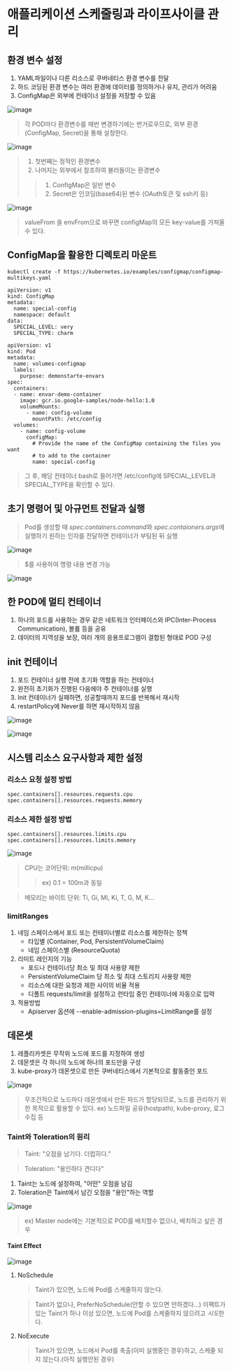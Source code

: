 # 애플리케이션 스케줄링과 라이프사이클 관리

## 환경 변수 설정

1. YAML파일이나 다른 리소스로 쿠버네티스 환경 변수를 전달
2. 하드 코딩된 환경 변수는 여러 환경에 데이터를 정의하거나 유지, 관리가 어려움
3. ConfigMap은 외부에 컨테이너 설정을 저장할 수 있음

![image](https://user-images.githubusercontent.com/106303141/193984391-e436ce04-8eff-44a6-9d54-28f922f992fc.png)
> 각 POD마다 환경변수를 매번 변경하기에는 번거로우므로, 외부 환경(ConfigMap, Secret)을 통해 설정한다.

![image](https://user-images.githubusercontent.com/106303141/193984596-0a75a0f3-8ebb-4bd1-8d8e-0a3cdc0baee1.png)
> 1. 첫번째는 정적인 환경변수
> 2. 나머지는 외부에서 참조하여 불러들이는 환경변수
> >  1. ConfigMap은 일반 변수
> >  2. Secret은 인코딩(base64)된 변수 (OAuth토큰 및 ssh키 등)

![image](https://user-images.githubusercontent.com/106303141/193985876-bdfc0632-da9c-4553-bb37-e28b87a9ff1a.png)
> valueFrom 을 envFrom으로 바꾸면 configMap의 모든 key-value를 가져올 수 있다.

## ConfigMap을 활용한 디렉토리 마운트

```
kubectl create -f https://kubernetes.io/examples/configmap/configmap-multikeys.yaml
```

```
apiVersion: v1
kind: ConfigMap
metadata:
  name: special-config
  namespace: default
data:
  SPECIAL_LEVEL: very
  SPECIAL_TYPE: charm
```

```
apiVersion: v1
kind: Pod
metadata:
  name: volumes-configmap
  labels:
    purpose: demonstarte-envars
spec:
  containers:
  - name: envar-demo-container
    image: gcr.io.google-samples/node-hello:1.0
    volumeMounts:
      - name: config-volume
        mountPath: /etc/config
  volumes:
    - name: config-volume
      configMap:
        # Provide the name of the ConfigMap containing the files you want
        # to add to the container
        name: special-config
```

> 그 후, 해당 컨테이너 bash로 들어가면 /etc/config에 SPECIAL_LEVEL과 SPECIAL_TYPE을 확인할 수 있다.

## 초기 명령어 및 아규먼트 전달과 실행

> Pod를 생성할 때 *spec.containers.command*와 *spec.contaioners.args*에 실행하기 원하는 인자를 전달하면 컨테이너가 부팅된 뒤 실행

![image](https://user-images.githubusercontent.com/106303141/194210669-992826a7-2bc2-4978-867f-cf050b5086d1.png)

> $를 사용하여 명령 내용 변경 가능

![image](https://user-images.githubusercontent.com/106303141/194210830-4f8d2b87-836e-470d-b66c-f98f76d94ecc.png)

## 한 POD에 멀티 컨테이너

1. 하나의 포드를 사용하는 경우 같은 네트워크 인터페이스와 IPC(Inter-Process Communication), 볼륨 등을 공유
2. 데이터의 지역성을 보장, 여러 개의 응용프로그램이 결합된 형태로 POD 구성

## init 컨테이너

1. 포드 컨테이너 실행 전에 초기화 역할을 하는 컨테이너
2. 완전히 초기화가 진행된 다음에야 주 컨테이너를 실행
3. Init 컨테이너가 실패하면, 성공할때까지 포드를 반복해서 재시작
4. restartPolicy에 Never를 하면 재시작하지 않음

![image](https://user-images.githubusercontent.com/106303141/194214511-e031b255-bcf7-4f76-9163-8b4da159022a.png)

![image](https://user-images.githubusercontent.com/106303141/194214936-3e261030-635d-4738-ac2b-6f8a9836b130.png)

## 시스템 리소스 요구사항과 제한 설정

### 리소스 요청 설정 방법
```
spec.containers[].resources.requests.cpu
spec.containers[].resources.requests.memory
```
### 리소스 제한 설정 방법
```
spec.containers[].resources.limits.cpu
spec.containers[].resources.limits.memory
```

![image](https://user-images.githubusercontent.com/106303141/194215757-96e04739-d4dc-4292-b1d1-7b35b34a0e3a.png)

> CPU는 코어단위: m(millicpu)
> > ex) 0.1 = 100m과 동일

> 메모리는 바이트 단위: Ti, Gi, Mi, Ki, T, G, M, K...

### limitRanges

1. 네임 스페이스에서 포드 또는 컨테이너별로 리소스를 제한하는 정책
    * 타입별 (Container, Pod, PersistentVolumeClaim)
    * 네임 스페이스별 (ResourceQuota)
2. 리미트 레인지의 기능
    * 포드나 컨테이너당 최소 및 최대 사용량 제한
    * PersistentVolumeClaim 당 최소 및 최대 스토리지 사용량 제한
    * 리소스에 대한 요청과 제한 사이의 비율 적용
    * 디폴트 requests/limit을 설정하고 런타임 중인 컨테이너에 자동으로 입력
3. 적용방법
    * Apiserver 옵션에 --enable-admission-plugins=LimitRange를 설정

## 데몬셋

1. 레플리카셋은 무작위 노드에 포드를 지정하여 생성
2. 데몬셋은 각 하나의 노드에 하나의 포드만을 구성
3. kube-proxy가 데몬셋으로 만든 쿠버네티스에서 기본적으로 활동중인 포드

![image](https://user-images.githubusercontent.com/106303141/194222695-99d694af-e6a3-4433-8afd-9b16a22322db.png)

> 무조건적으로 노드마다 데몬셋에서 만든 파드가 할당되므로, 노드를 관리하기 위한 목적으로 활용할 수 있다.
> ex) 노드파일 공유(hostpath), kube-proxy, 로그 수집 등

### Taint와 Toleration의 원리

> Taint: "오점을 남기다. 더럽히다."

> Toleration: "용인하다 견디다"

1. Taint는 노드에 설정하여, "어떤" 오점을 남김
2. Toleration은 Taint에서 남긴 오점을 "용인"하는 역할

![image](https://user-images.githubusercontent.com/106303141/194224002-212c49fa-9909-4161-80d4-f86d515fcd62.png)
> ex) Master node에는 기본적으로 POD를 배치할수 없으나, 배치하고 싶은 경우

#### Taint Effect

![image](https://user-images.githubusercontent.com/106303141/194226148-33cddf52-5d54-4cc1-b4b7-343454dabfe8.png)

1. NoSchedule
    > Taint가 있으면, 노드에 Pod를 스케줄하지 않는다.

    > Taint가 없으나, PreferNoSchedule(안할 수 있으면 안하겠다...) 이펙트가 있는 Taint가 하나 이상 있으면, 노드에 Pod를 스케줄하지 않으려고 *시도*한다.
2. NoExecute
    > Taint가 있으면, 노드에서 Pod를 축출(이미 실행중인 경우)하고, 스케줄 되지 않는다.(아직 실행안된 경우)

